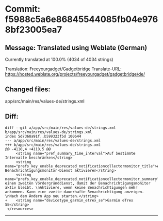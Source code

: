 # Commit: f5988c5a6e86845544085fb04e9768bf23005ea7
## Message: Translated using Weblate (German)

Currently translated at 100.0% (4034 of 4034 strings)

Translation: Freeyourgadget/Gadgetbridge
Translate-URL: https://hosted.weblate.org/projects/freeyourgadget/gadgetbridge/de/
## Changed files:
app/src/main/res/values-de/strings.xml

## Diff:
```
diff --git a/app/src/main/res/values-de/strings.xml b/app/src/main/res/values-de/strings.xml
index 5d7368a91f..b599323f5d 100644
--- a/app/src/main/res/values-de/strings.xml
+++ b/app/src/main/res/values-de/strings.xml
@@ -4118,4 +4118,5 @@
     <string name="pref_summary_time_interval">Auf bestimmte Intervalle beschränken</string>
     <string name="prefs_key_enable_deprecated_notificationcollectormonitor_title">Alten Benachrichtigungsmonitor-Dienst aktivieren</string>
     <string name="prefs_key_enable_deprecated_notificationcollectormonitor_summary">Erzwingt einen zweiten Vordergrunddienst, damit der Benachrichtigungsmonitor aktiv bleibt. \nAktiviere, wenn keine Benachrichtigungen mehr ankommen. Kann eine zweite dauerhafte Benachrichtigung anzeigen. \nNach dem Ändern App neu starten.</string>
+    <string name="devicetype_garmin_etrex_se">Garmin eTrex SE</string>
 </resources>
```
-----------------------------------
